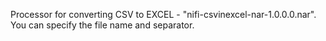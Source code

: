 Processor for converting CSV to EXCEL - "nifi-csvinexcel-nar-1.0.0.0.nar". You can specify the file name and separator.
